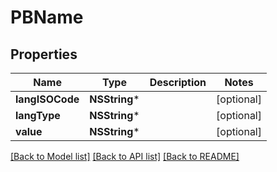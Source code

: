 # PBName

## Properties
Name | Type | Description | Notes
------------ | ------------- | ------------- | -------------
**langISOCode** | **NSString*** |  | [optional] 
**langType** | **NSString*** |  | [optional] 
**value** | **NSString*** |  | [optional] 

[[Back to Model list]](../README.md#documentation-for-models) [[Back to API list]](../README.md#documentation-for-api-endpoints) [[Back to README]](../README.md)


